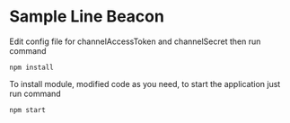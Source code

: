 # Sample Line Beacon

Edit config file for channelAccessToken and channelSecret then run command

`npm install`

To install module, modified code as you need, to start the application just run command

`npm start`



